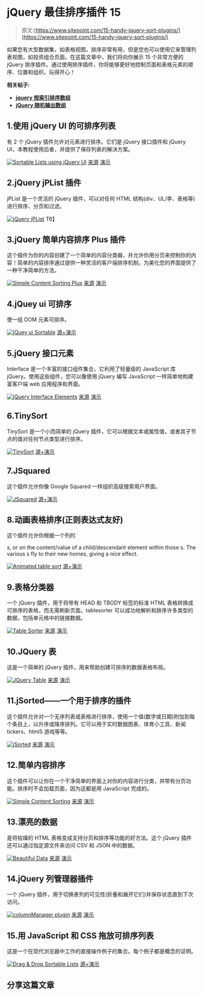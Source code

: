 # jQuery 最佳排序插件 15

> 原文:[https://www.sitepoint.com/15-handy-jquery-sort-plugins/](https://www.sitepoint.com/15-handy-jquery-sort-plugins/)

如果您有大型数据集，如表格视图，排序非常有用，但是您也可以使用它来管理列表视图，如投资组合页面。在这篇文章中，我们将向你展示 15 个非常方便的 jQuery 排序插件。通过使用排序插件，你将能够更好地控制页面和表格元素的顺序、位置和组织。玩得开心！

**相关帖子:**

*   [**jquery 按索引排序数组**](http://www.jquery4u.com/data-manipulation/sort-array-index/)
*   [**jQuery 随机输出数组**](http://www.jquery4u.com/snippets/jquery-output-array-random-order/)

## 1.使用 jQuery UI 的可排序列表

有 2 个 jQuery 插件允许对元素进行排序。它们是 jQuery 接口插件和 jQuery UI，本教程使用后者，并提供了保存列表的解决方案。

 [![Sortable Lists using jQuery UI](../Images/27ba52bd3a0934fe0aac97eb632c357d.png)](http://www.shopdev.co.uk/blog/sortable-lists-using-jquery-ui/) 
[来源](http://www.shopdev.co.uk/blog/sortable-lists-using-jquery-ui/) [演示](http://www.shopdev.co.uk/blog/sortables.html)

## 2.jQuery jPList 插件

jPList 是一个灵活的 jQuery 插件，可以对任何 HTML 结构(div、UL/李、表格等)进行排序、分页和过滤。

 [![jQuery jPList](../Images/14e10563778872e0098161f1eee45a49.png)](http://codecanyon.net/item/jquery-jplist-plugin/1860318?ref=lvraa) 
T6】

## 3.jQuery 简单内容排序 Plus 插件

这个插件为你的内容创建了一个简单的内容分类器，并允许你用分页来控制你的内容！简单的内容排序通过提供一种灵活的客户端排序机制，为美化您的界面提供了一种干净简单的方法。

 [![Simple Content Sorting Plus](../Images/aa6eb486b5bb42e58e4a334312471866.png)](http://codecanyon.net/item/jquery-simple-content-sorting-plus-plugin/532752?ref=lvraa) 
[来源](http://codecanyon.net/item/jquery-simple-content-sorting-plus-plugin/532752?ref=lvraa) [演示](http://codecanyon.net/item/jquery-simple-content-sorting-plus-plugin/full_screen_preview/532752?ref=lvraa)

## 4.jQuey ui 可排序

使一组 DOM 元素可排序。

 [![jQuey ui Sortable](../Images/46e78919889b2b54409d079f4591fd26.png)](http://jqueryui.com/demos/sortable/) 
[源+演示](http://jqueryui.com/demos/sortable/)

## 5.jQuery 接口元素

Interface 是一个丰富的接口组件集合，它利用了轻量级的 JavaScript 库 jQuery。使用这些组件，您可以像使用 jQuery 编写 JavaScript 一样简单地构建富客户端 web 应用程序和界面。

 [![jQuery Interface Elements](../Images/f851ae71e609725c313c23dbc5e32461.png)](http://interface.eyecon.ro/about) 
[来源](http://interface.eyecon.ro/about) [演示](http://interface.eyecon.ro/demos/?page=demos)

## 6.TinySort

TinySort 是一个小而简单的 jQuery 插件，它可以根据文本或属性值，或者其子节点的值对任何节点类型进行排序。

 [![TinySort](../Images/636512839ea8c1caf9ea4e335ab41ef0.png)](http://tinysort.sjeiti.com/) 
[源+演示](http://tinysort.sjeiti.com/)

## 7.JSquared

这个插件允许你像 Google Squared 一样组织高级搜索用户界面。

 [![JSquared](../Images/24cc6829edb6117777204bafed9ee773.png)](http://code.google.com/p/nreco/wiki/JSquared) 
[源+演示](http://code.google.com/p/nreco/wiki/JSquared)

## 8.动画表格排序(正则表达式友好)

这个插件允许你根据一个列的

s, or on the content/value of a child/descendant element within those s. The various s fly to their new homes, giving a nice effect.

 [![Animated table sort](../Images/fe2c8bfeba6c839785140c2191c8e1e0.png)](http://mitya.co.uk/scripts/Table-sort---now-REGEXP-friendly-111) 
[源+演示](http://mitya.co.uk/scripts/Table-sort---now-REGEXP-friendly-111)

## 9.表格分类器

一个 jQuery 插件，用于将带有 HEAD 和 TBODY 标签的标准 HTML 表格转换成可排序的表格，而无需刷新页面。tablesorter 可以成功地解析和排序许多类型的数据，包括单元格中的链接数据。

 [![Table Sorter](../Images/ca93e90b8826ba4c8ce2b2873225420d.png)](http://tablesorter.com/docs/) 
[来源](http://tablesorter.com/docs/) [演示](http://tablesorter.com/docs/#Demo)

## 10.JQuery 表

这是一个简单的 jQuery 插件，用来帮助创建可排序的数据表格布局。

 [![JQuery Table](../Images/d17d4239e2675caf472bc9f887d6e017.png)](http://codecanyon.net/item/jquery-table/2392027?ref=lvraa) 
[来源](http://codecanyon.net/item/jquery-table/2392027?ref=lvraa) [演示](http://codecanyon.net/item/jquery-table/full_screen_preview/2392027?ref=lvraa)

## 11.jSorted——一个用于排序的插件

这个插件允许对一个无序列表或表格进行排序，使用一个值(数字或日期)附加到每个条目上，以升序或降序排列。它可以用于实时数据图表、体育小工具、新闻 tickers、html5 游戏等等。

 [![jSorted](../Images/5c04c504320058d7bbfde700a711b068.png)](http://codecanyon.net/item/jsorted-a-plugin-for-sorting-things/1960457?ref=lvraa) 
[来源](http://codecanyon.net/item/jsorted-a-plugin-for-sorting-things/1960457?ref=lvraa) [演示](http://codecanyon.net/item/jsorted-a-plugin-for-sorting-things/full_screen_preview/1960457?ref=lvraa)

## 12.简单内容排序

这个插件可以让你在一个干净简单的界面上对你的内容进行分类，并带有分页功能。排序时不会加载页面，因为这都是用 JavaScript 完成的。

 [![Simple Content Sorting](../Images/5cc5bb32bd3db3cbbe14b3c26b22607c.png)](http://codecanyon.net/item/simple-content-sorting/472808?ref=lvraa) 
[来源](http://codecanyon.net/item/simple-content-sorting/472808?ref=lvraa) [演示](http://codecanyon.net/item/simple-content-sorting/full_screen_preview/472808)

## 13.漂亮的数据

是将枯燥的 HTML 表格变成支持分页和排序等功能的好方法。这个 jQuery 插件还可以通过指定源文件来访问 CSV 和 JSON 中的数据。

 [![Beautiful Data](../Images/5eb60643a33da0b7c435e3e4a4a9039e.png)](http://codecanyon.net/item/beautiful-data/132137?ref=lvraa) 
[来源](http://codecanyon.net/item/beautiful-data/132137?ref=lvraa) [演示](http://codecanyon.net/item/beautiful-data/full_screen_preview/132137?ref=lvraa)

## 14.jQuery 列管理器插件

一个 jQuery 插件，用于切换表列的可见性(折叠和展开它们)并保存状态直到下次访问。

 [![columnManager plugin](../Images/d573ce4592c3dcdd053f291962ee8714.png)](http://p.sohei.org/jquery-plugins/columnmanager/) 
[来源](http://p.sohei.org/jquery-plugins/columnmanager/) [演示](http://p.sohei.org/stuff/jquery/columnmanager/demo/demo.html)

## 15.用 JavaScript 和 CSS 拖放可排序列表

这是一个在现代浏览器中工作的直接操作例子的集合。每个例子都是概念的证明。

 [![Drag & Drop Sortable Lists](../Images/8977b0abc4fc6e7ac90ca49685d953b4.png)](http://tool-man.org/examples/sorting.html) 
[源+演示](http://tool-man.org/examples/sorting.html)

## 分享这篇文章